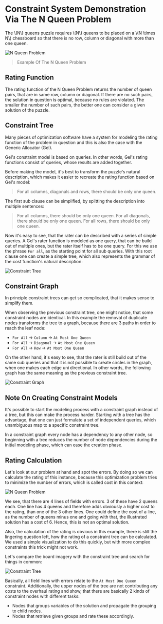 # Constraint System Demonstration Via The N Queen Problem
The \\(N\\) queens puzzle requires \\(N\\) queens to be placed on a
\\(N \\times N\\) chessboard so that there is no row,
column or diagonal with more than one queen.

![N Queen Problem](../../../../../../../../src/main/svg/net/splitcells/gel/test/functionality/n-queen-problem/illustration.svg)
> Example Of The N Queen Problem
## Rating Function
The rating function of the N Queen Problem returns the number of queen pairs,
that are in same row, column or diagonal.
If there are no such pairs, the solution in question is optimal,
because no rules are violated.
The smaller the number of such pairs, the better one can consider a given
solution of the puzzle.
## Constraint Tree
Many pieces of optimization software have a system for modeling the rating
function of the problem in question and
this is also the case with the Generic Allocator (Gel).

Gel's constraint model is based on queries.
In other words, Gel's rating functions consist of queries,
whose results are added together.

Before making the model, it's best to transform the puzzle's natural
description,
which makes it easier to recreate the rating function based on Gel's model:
> For all columns, diagonals and rows, there should be only one queen.

The first sub clause can be simplified,
by splitting the description into multiple sentences:
> For all columns, there should be only one queen.
> For all diagonals, there should be only one queen.
> For all rows, there should be only one queen.

Now it's easy to see, that the rater can be described with a series of simple
queries.
A Gel's rater function is modeled as one query,
that can be build out of multiple ones,
but the rater itself has to be one query.
For this we use the phrase `For all`, as the starting point for all sub queries.
With this root clause one can create a simple tree,
which also represents the grammar of the cost function's natural description: 

![Constraint Tree](../../../../../../../../src/main/svg/net/splitcells/gel/test/functionality/n-queen-problem/constraint.tree.svg)
## Constraint Graph
In principle constraint trees can get so complicated,
that it makes sense to simplify them.

When observing the previous constraint tree, one might notice,
that some constraint nodes are identical.
In this example the removal of duplicate nodes transforms the tree to a graph,
because there are 3 paths in order to reach the leaf node:
* `For All` -> `Column` -> `At Most One Queen`
* `For All` -> `Diagonal` -> `At Most One Queen`
* `For All` -> `Row` -> `At Most One Queen`

On the other hand, it's easy to see, that the rater is still build out of
the same sub queries and that it is not possible to create circles in the graph,
when one makes each edge uni directional.
In other words, the following graph has the same meaning as the previous
constraint tree.

![Constraint Graph](../../../../../../../../src/main/svg/net/splitcells/gel/test/functionality/n-queen-problem/constraint.graph.svg)

## Note On Creating Constraint Models
It's possible to start the modeling process with a constraint graph instead of a
tree, but this can make the process harder.
Starting with a tree has the advantage, that one can just formulate a set of
independent queries, which unambiguous map to a specific constraint tree. 

In a constraint graph every node has a dependency to any other node,
so beginning with a tree reduces the number of node dependencies during the
initial modeling phase,
which can ease the creation phase.

## Rating Calculation
Let's look at our problem at hand and spot the errors.
By doing so we can calculate the rating of this instance,
because this optimization problem tries to minimize the number of errors,
which is called cost in this context:

![N Queen Problem](../../../../../../../../src/main/svg/net/splitcells/gel/test/functionality/n-queen-problem/illustration.errors.svg)

We see, that there are 4 lines of fields with errors.
3 of these have 2 queens each.
One line has 4 queens and therefore adds obviously a higher cost to the rating,
than one of the 3 other lines.
One could define the cost of a line, as the number of queens minus one and
going with that,
the illustrated solution has a cost of 6.
Hence, this is not an optimal solution.

Also, the calculation of the rating is obvious in this example,
there is still the lingering question left,
how the rating of a constraint tree can be calculated.
We used a simple visualization to do this quickly,
but with more complex constraints this trick might not work.

Let's compare the board imagery with the constraint tree and search for things
in common:

![Constraint Tree](../../../../../../../../src/main/svg/net/splitcells/gel/test/functionality/n-queen-problem/constraint.tree.svg)

Basically, all field lines with errors relate to the `At Most One Queen`
constraint.
Additionally, the upper nodes of the tree are not contributing any costs to the
overhaul rating and show, that there are basically 2 kinds of constraint nodes
with different tasks:
* Nodes that groups variables of the solution and propagate the grouping to
  child nodes.
* Nodes that retrieve given groups and rate these accordingly.
